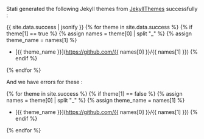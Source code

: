 Stati generated the following Jekyll themes from [JekyllThemes](http://jekyllthemes.org/) successfully : 

{{ site.data.success | jsonify }}
{% for theme in site.data.success %}
{% if theme[1] == true %}
{% assign names = theme[0] | split "_" %}
{% assign theme_name = names[1] %}
- [{{ theme_name }}](https://github.com/{{ names[0] }}/{{ names[1] }})
{% endif %}

{% endfor %}

And we have errors for these : 

{% for theme in site.success %}
{% if theme[1] == false %}
{% assign names = theme[0] | split "_" %}
{% assign theme_name = names[1] %}
- [{{ theme_name }}](https://github.com/{{ names[0] }}/{{ names[1] }})
{% endif %}

{% endfor %}